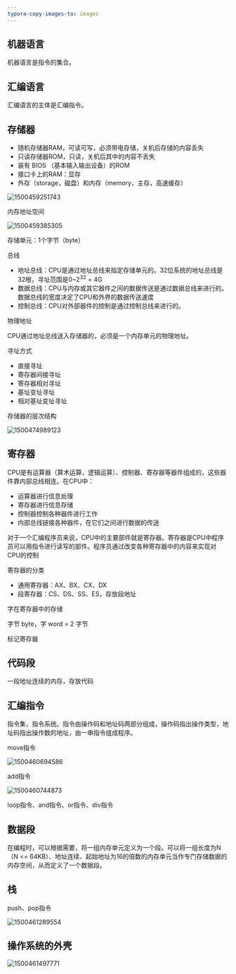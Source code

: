 ```yaml
---
typora-copy-images-to: images
---
```


## 机器语言

机器语言是指令的集合。

## 汇编语言

汇编语言的主体是汇编指令。

## 存储器

- 随机存储器RAM，可读可写，必须带电存储，关机后存储的内容丢失
- 只读存储器ROM，只读，关机后其中的内容不丢失
- 装有 BIOS （基本输入输出设备）的ROM
- 接口卡上的RAM：显存
- 外存（storage，磁盘）和内存（memory，主存，高速缓存）

![1500459251743](images/1500459251743.png)

内存地址空间

![1500459385305](images/1500459385305.png)

存储单元：1个字节（byte）

总线

- 地址总线：CPU是通过地址总线来指定存储单元的。32位系统的地址总线是32根，寻址范围是0~2<sup>32</sup> = 4G
- 数据总线：CPU与内存或其它器件之间的数据传送是通过数据总线来进行的。数据总线的宽度决定了CPU和外界的数据传送速度
- 控制总线：CPU对外部器件的控制是通过控制总线来进行的。

物理地址

CPU通过地址总线送入存储器的，必须是一个内存单元的物理地址。

寻址方式

- 直接寻址
- 寄存器间接寻址
- 寄存器相对寻址
- 基址变址寻址
- 相对基址变址寻址

存储器的层次结构

![1500474989123](images/1500474989123.png)

## 寄存器

CPU是有运算器（算术运算，逻辑运算）、控制器、寄存器等器件组成的，这些器件靠内部总线相连。在CPU中：

- 运算器进行信息处理
- 寄存器进行信息存储
- 控制器控制各种器件进行工作
- 内部总线链接各种器件，在它们之间进行数据的传送

对于一个汇编程序员来说，CPU中的主要部件就是寄存器。寄存器是CPU中程序员可以用指令进行读写的部件。程序员通过改变各种寄存器中的内容来实现对CPU的控制

寄存器的分类

- 通用寄存器：AX、BX、CX、DX
- 段寄存器：CS、DS、SS、ES，存放段地址

字在寄存器中的存储

字节 byte，字 word = 2 字节

标记寄存器

## 代码段

一段地址连续的内存，存放代码

## 汇编指令

指令集，指令系统。指令由操作码和地址码两部分组成，操作码指出操作类型，地址码指出操作数的地址，由一串指令组成程序。

move指令

![1500460694586](images/1500460694586.png)

add指令

![1500460744873](images/1500460744873.png)

loop指令、and指令、or指令、div指令

## 数据段

在编程时，可以根据需要，将一组内存单元定义为一个段。可以将一组长度为N（N <= 64KB）、地址连续、起始地址为16的倍数的内存单元当作专门存储数据的内存空间，从而定义了一个数据段。

## 栈

push、pop指令

![1500461289554](images/1500461289554.png)

## 操作系统的外壳

![1500461497771](images/1500461497771.png)



